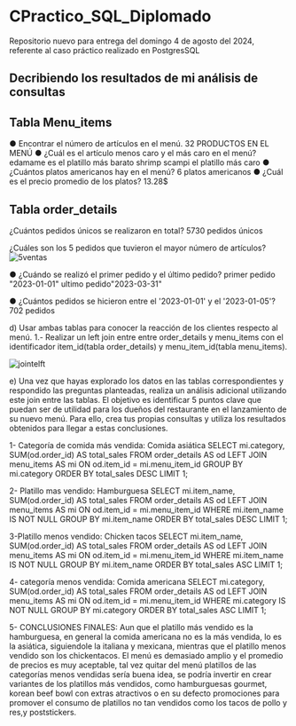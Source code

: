 # CPractico_SQL_Diplomado
Repositorio nuevo para entrega del domingo 4 de agosto del 2024, referente al caso práctico realizado en PostgresSQL
## Decribiendo los resultados de mi análisis de consultas

## Tabla Menu_items

● Encontrar el número de artículos en el menú.
32 PRODUCTOS EN EL MENÚ
● ¿Cuál es el artículo menos caro y el más caro en el menú?
edamame es el platillo más barato
shrimp scampi el platillo más caro
● ¿Cuántos platos americanos hay en el menú?
6 platos americanos
● ¿Cuál es el precio promedio de los platos?
13.28$

## Tabla order_details

¿Cuántos pedidos únicos se realizaron en total?
5730 pedidos únicos

¿Cuáles son los 5 pedidos que tuvieron el mayor número de artículos?
![5ventas](https://github.com/user-attachments/assets/83503d8a-5b1c-4b17-85cc-889fac897987)

● ¿Cuándo se realizó el primer pedido y el último pedido?
primer pedido "2023-01-01"
ultimo pedido"2023-03-31"

● ¿Cuántos pedidos se hicieron entre el '2023-01-01' y el '2023-01-05'?
702 pedidos

d) Usar ambas tablas para conocer la reacción de los clientes respecto al menú.
1.- Realizar un left join entre entre order_details y menu_items con el identificador item_id(tabla order_details) 
y menu_item_id(tabla menu_items).

![jointelft](https://github.com/user-attachments/assets/844a8dd2-7b6b-441e-81d0-75466e89bbfd)

e) Una vez que hayas explorado los datos en las tablas correspondientes y respondido las
preguntas planteadas, realiza un análisis adicional utilizando este join entre las tablas. El
objetivo es identificar 5 puntos clave que puedan ser de utilidad para los dueños del
restaurante en el lanzamiento de su nuevo menú. Para ello, crea tus propias consultas y
utiliza los resultados obtenidos para llegar a estas conclusiones.

1- Categoría de comida más vendida: Comida asiática 
SELECT 
    mi.category,
    SUM(od.order_id) AS total_sales
FROM 
    order_details AS od
LEFT JOIN 
    menu_items AS mi
ON 
    od.item_id = mi.menu_item_id
GROUP BY 
    mi.category
ORDER BY 
    total_sales DESC
LIMIT 1;


2- Platillo mas vendido:  Hamburguesa
SELECT 
    mi.item_name,
    SUM(od.order_id) AS total_sales
FROM 
    order_details AS od
LEFT JOIN 
    menu_items AS mi
ON 
    od.item_id = mi.menu_item_id
WHERE 
    mi.item_name IS NOT NULL
GROUP BY 
    mi.item_name
ORDER BY 
    total_sales DESC
LIMIT 1;


3-Platillo menos vendido: Chicken tacos
SELECT 
    mi.item_name,
    SUM(od.order_id) AS total_sales
FROM 
    order_details AS od
LEFT JOIN 
    menu_items AS mi
ON 
    od.item_id = mi.menu_item_id
WHERE 
    mi.item_name IS NOT NULL
GROUP BY 
    mi.item_name
ORDER BY 
    total_sales ASC
LIMIT 1;


4- categoría menos vendida: Comida americana
SELECT 
    mi.category,
    SUM(od.order_id) AS total_sales
FROM 
    order_details AS od
LEFT JOIN 
    menu_items AS mi
ON 
    od.item_id = mi.menu_item_id
WHERE 
    mi.category IS NOT NULL
GROUP BY 
    mi.category
ORDER BY 
    total_sales ASC
LIMIT 1;

5- CONCLUSIONES FINALES:  Aun que el platillo más vendido es la hamburguesa, en general la comida americana no
es la más vendida, lo es la asiática, siguiendole la italiana y mexicana, mientras que el platillo menos vendido son los chickentacos. 
El menú es demasiado amplio y el promedio de precios es muy aceptable, tal vez quitar del menú platillos de las categorías
menos vendidas sería buena idea, se podría invertir en crear variantes de los platillos más vendidos, como hamburguesas gourmet,
korean beef bowl con extras atractivos o en su defecto promociones para promover el consumo de platillos no tan vendidos como los tacos
de pollo y res,y poststickers. 

